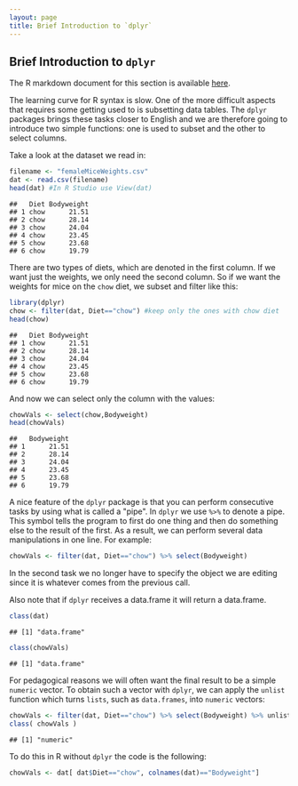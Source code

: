 ```yaml
---
layout: page
title: Brief Introduction to `dplyr`
---
```


## Brief Introduction to `dplyr`

The R markdown document for this section is available [here](https://github.com/genomicsclass/labs/tree/master/intro/dplyr_intro.Rmd).

The learning curve for R syntax is slow. One of the more difficult aspects that requires some getting used to is subsetting data tables. The `dplyr` packages brings these tasks closer to English and we are therefore going to introduce two simple functions: one is used to subset and the other to select columns.

Take a look at the dataset we read in:

```r
filename <- "femaleMiceWeights.csv"
dat <- read.csv(filename)
head(dat) #In R Studio use View(dat)
```

```
##   Diet Bodyweight
## 1 chow      21.51
## 2 chow      28.14
## 3 chow      24.04
## 4 chow      23.45
## 5 chow      23.68
## 6 chow      19.79
```

There are two types of diets, which are denoted in the first column. If we want just the weights, we only need the second column. So if we want the weights for mice on the `chow` diet, we subset and filter like this:


```r
library(dplyr) 
chow <- filter(dat, Diet=="chow") #keep only the ones with chow diet
head(chow)
```

```
##   Diet Bodyweight
## 1 chow      21.51
## 2 chow      28.14
## 3 chow      24.04
## 4 chow      23.45
## 5 chow      23.68
## 6 chow      19.79
```

And now we can select only the column with the values:


```r
chowVals <- select(chow,Bodyweight)
head(chowVals)
```

```
##   Bodyweight
## 1      21.51
## 2      28.14
## 3      24.04
## 4      23.45
## 5      23.68
## 6      19.79
```

A nice feature of the `dplyr` package is that you can perform consecutive tasks by using what is called a "pipe". In `dplyr` we use `%>%` to denote a pipe. This symbol tells the program to first do one thing and then do something else to the result of the first. As a result, we can perform several data manipulations in one line. For example:


```r
chowVals <- filter(dat, Diet=="chow") %>% select(Bodyweight)
```

In the second task we no longer have to specify the object we are editing since it is whatever comes from the previous call. 

Also note that if `dplyr` receives a data.frame it will return a data.frame. 

```r
class(dat)
```

```
## [1] "data.frame"
```

```r
class(chowVals)
```

```
## [1] "data.frame"
```

For pedagogical reasons we will often want the final result to be a simple `numeric` vector. To obtain such a vector with `dplyr`, we can apply the `unlist` function which turns `lists`, such as `data.frames`, into `numeric` vectors:


```r
chowVals <- filter(dat, Diet=="chow") %>% select(Bodyweight) %>% unlist
class( chowVals )
```

```
## [1] "numeric"
```


To do this in R without `dplyr` the code is the following:


```r
chowVals <- dat[ dat$Diet=="chow", colnames(dat)=="Bodyweight"]
```








